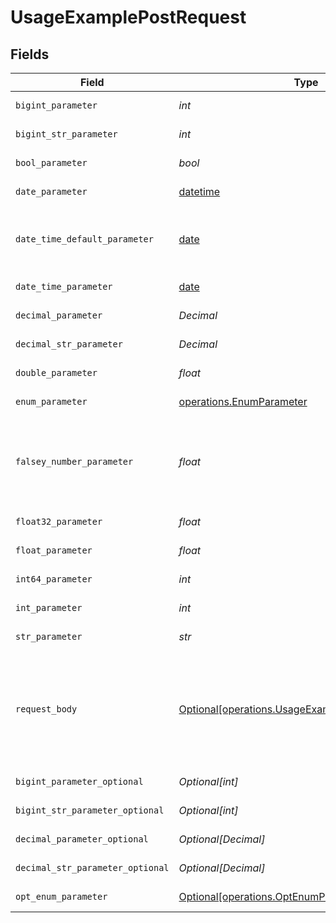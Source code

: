 # UsageExamplePostRequest


## Fields

| Field                                                                                                      | Type                                                                                                       | Required                                                                                                   | Description                                                                                                | Example                                                                                                    |
| ---------------------------------------------------------------------------------------------------------- | ---------------------------------------------------------------------------------------------------------- | ---------------------------------------------------------------------------------------------------------- | ---------------------------------------------------------------------------------------------------------- | ---------------------------------------------------------------------------------------------------------- |
| `bigint_parameter`                                                                                         | *int*                                                                                                      | :heavy_check_mark:                                                                                         | An bigint parameter                                                                                        |                                                                                                            |
| `bigint_str_parameter`                                                                                     | *int*                                                                                                      | :heavy_check_mark:                                                                                         | An bigint parameter                                                                                        |                                                                                                            |
| `bool_parameter`                                                                                           | *bool*                                                                                                     | :heavy_check_mark:                                                                                         | A boolean parameter                                                                                        |                                                                                                            |
| `date_parameter`                                                                                           | [datetime](https://docs.python.org/3/library/datetime.html#datetime-objects)                               | :heavy_check_mark:                                                                                         | A date parameter                                                                                           |                                                                                                            |
| `date_time_default_parameter`                                                                              | [date](https://docs.python.org/3/library/datetime.html#date-objects)                                       | :heavy_check_mark:                                                                                         | A date time parameter with a default value                                                                 |                                                                                                            |
| `date_time_parameter`                                                                                      | [date](https://docs.python.org/3/library/datetime.html#date-objects)                                       | :heavy_check_mark:                                                                                         | A date time parameter                                                                                      |                                                                                                            |
| `decimal_parameter`                                                                                        | *Decimal*                                                                                                  | :heavy_check_mark:                                                                                         | A decimal parameter                                                                                        |                                                                                                            |
| `decimal_str_parameter`                                                                                    | *Decimal*                                                                                                  | :heavy_check_mark:                                                                                         | A decimal parameter                                                                                        |                                                                                                            |
| `double_parameter`                                                                                         | *float*                                                                                                    | :heavy_check_mark:                                                                                         | A double parameter                                                                                         |                                                                                                            |
| `enum_parameter`                                                                                           | [operations.EnumParameter](../../models/operations/enumparameter.md)                                       | :heavy_check_mark:                                                                                         | An enum parameter                                                                                          |                                                                                                            |
| `falsey_number_parameter`                                                                                  | *float*                                                                                                    | :heavy_check_mark:                                                                                         | A number parameter that contains a falsey example value                                                    | 0                                                                                                          |
| `float32_parameter`                                                                                        | *float*                                                                                                    | :heavy_check_mark:                                                                                         | A float32 parameter                                                                                        |                                                                                                            |
| `float_parameter`                                                                                          | *float*                                                                                                    | :heavy_check_mark:                                                                                         | A float parameter                                                                                          |                                                                                                            |
| `int64_parameter`                                                                                          | *int*                                                                                                      | :heavy_check_mark:                                                                                         | An int64 parameter                                                                                         |                                                                                                            |
| `int_parameter`                                                                                            | *int*                                                                                                      | :heavy_check_mark:                                                                                         | An integer parameter                                                                                       |                                                                                                            |
| `str_parameter`                                                                                            | *str*                                                                                                      | :heavy_check_mark:                                                                                         | A string parameter                                                                                         | example 1                                                                                                  |
| `request_body`                                                                                             | [Optional[operations.UsageExamplePostRequestBody]](../../models/operations/usageexamplepostrequestbody.md) | :heavy_minus_sign:                                                                                         | A request body that contains fields with different formats for testing example generation                  |                                                                                                            |
| `bigint_parameter_optional`                                                                                | *Optional[int]*                                                                                            | :heavy_minus_sign:                                                                                         | An bigint parameter                                                                                        |                                                                                                            |
| `bigint_str_parameter_optional`                                                                            | *Optional[int]*                                                                                            | :heavy_minus_sign:                                                                                         | An bigint parameter                                                                                        |                                                                                                            |
| `decimal_parameter_optional`                                                                               | *Optional[Decimal]*                                                                                        | :heavy_minus_sign:                                                                                         | A decimal parameter                                                                                        |                                                                                                            |
| `decimal_str_parameter_optional`                                                                           | *Optional[Decimal]*                                                                                        | :heavy_minus_sign:                                                                                         | A decimal parameter                                                                                        |                                                                                                            |
| `opt_enum_parameter`                                                                                       | [Optional[operations.OptEnumParameter]](../../models/operations/optenumparameter.md)                       | :heavy_minus_sign:                                                                                         | An enum parameter                                                                                          | value3                                                                                                     |